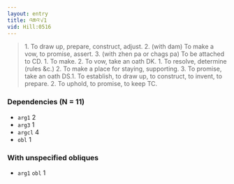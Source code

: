 ```yaml
---
layout: entry
title: འཆའ་√1
vid: Hill:0516
---
```

> 1\. To draw up, prepare, construct, adjust\. 2\. (with dam) To make a vow, to promise, assert\. 3\. (with zhen pa or chags pa) To be attached to CD\. 1\. To make\. 2\. To vow, take an oath DK\. 1\. To resolve, determine (rules &c\.) 2\. To make a place for staying, supporting\. 3\. To promise, take an oath DS\.1\. To establish, to draw up, to construct, to invent, to prepare\. 2\. To uphold, to promise, to keep TC\.


### Dependencies (N = 11)
* `arg1` 2
* `arg3` 1
* `argcl` 4
* `obl` 1


### With unspecified obliques
* `arg1` `obl` 1
